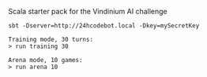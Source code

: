 Scala starter pack for the Vindinium AI challenge

```
sbt -Dserver=http://24hcodebot.local -Dkey=mySecretKey

Training mode, 30 turns:
> run training 30

Arena mode, 10 games:
> run arena 10
```
